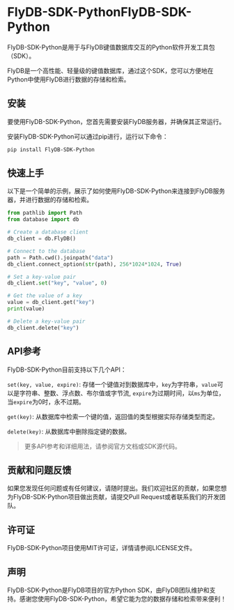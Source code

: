 # FlyDB-SDK-PythonFlyDB-SDK-Python

FlyDB-SDK-Python是用于与FlyDB键值数据库交互的Python软件开发工具包（SDK）。

FlyDB是一个高性能、轻量级的键值数据库，通过这个SDK，您可以方便地在Python中使用FlyDB进行数据的存储和检索。

## 安装

要使用FlyDB-SDK-Python，您首先需要安装FlyDB服务器，并确保其正常运行。

安装FlyDB-SDK-Python可以通过pip进行，运行以下命令：

```bash
pip install FlyDB-SDK-Python
```

## 快速上手

以下是一个简单的示例，展示了如何使用FlyDB-SDK-Python来连接到FlyDB服务器，并进行数据的存储和检索。

```python
from pathlib import Path
from database import db

# Create a database client
db_client = db.FlyDB()

# Connect to the database
path = Path.cwd().joinpath("data")
db_client.connect_option(str(path), 256*1024*1024, True)

# Set a key-value pair
db_client.set("key", "value", 0)

# Get the value of a key
value = db_client.get("key")
print(value)

# Delete a key-value pair
db_client.delete("key")
```

## API参考

FlyDB-SDK-Python目前支持以下几个API：

`set(key, value, expire)`: 存储一个键值对到数据库中，`key`为字符串，`value`可以是字符串、整数、浮点数、布尔值或字节流, `expire`为过期时间，以`ms`为单位，当`expire`为0时，永不过期。

`get(key)`: 从数据库中检索一个键的值，返回值的类型根据实际存储类型而定。

`delete(key)`: 从数据库中删除指定键的数据。

> 更多API参考和详细用法，请参阅官方文档或SDK源代码。
>

## 贡献和问题反馈

如果您发现任何问题或有任何建议，请随时提出。我们欢迎社区的贡献，如果您想为FlyDB-SDK-Python项目做出贡献，请提交Pull Request或者联系我们的开发团队。

## 许可证

FlyDB-SDK-Python项目使用MIT许可证，详情请参阅LICENSE文件。

## 声明

FlyDB-SDK-Python是FlyDB项目的官方Python SDK，由FlyDB团队维护和支持。感谢您使用FlyDB-SDK-Python，希望它能为您的数据存储和检索带来便利！